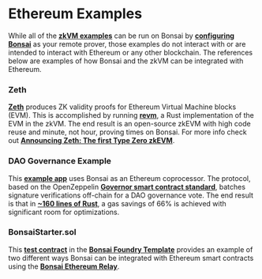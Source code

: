 # Ethereum Examples

While all of the **[zkVM examples]** can be run on Bonsai by **[configuring Bonsai]** as your remote prover, those examples do not interact with or are intended to interact with Ethereum or any other blockchain. The references below are examples of how Bonsai and the zkVM can be integrated with Ethereum.

### Zeth

**[Zeth]** produces ZK validity proofs for Ethereum Virtual Machine blocks (EVM). This is accomplished by running **[revm]**, a Rust implementation of the EVM in the zkVM. The end result is an open-source zkEVM with high code reuse and minute, not hour, proving times on Bonsai. For more info check out **[Announcing Zeth: The first Type Zero zkEVM]**.

### DAO Governance Example

This **[example app]** uses Bonsai as an Ethereum coprocessor. The protocol, based on the OpenZeppelin **[Governor smart contract standard]**, batches signature verifications off-chain for a DAO governance vote. The end result is that in **[~160 lines of Rust]**, a gas savings of 66% is achieved with significant room for optimizations.

### BonsaiStarter.sol

This **[test contract]** in the **[Bonsai Foundry Template]** provides an example of two different ways Bonsai can be integrated with Ethereum smart contracts using the **[Bonsai Ethereum Relay]**.

[zkVM examples]: /api/zkvm/examples
[configuring Bonsai]: /api/zkvm/quickstart#remote-proving
[Zeth]: https://github.com/risc0/zeth
[revm]: https://crates.io/crates/revm
[Announcing Zeth: The first Type Zero zkEVM]: https://www.risczero.com/news/zeth-release
[example app]: https://github.com/risc0/risc0/tree/main/bonsai/examples/governance
[Governor smart contract standard]: https://docs.openzeppelin.com/contracts/4.x/api/governance
[~160 lines of Rust]: https://github.com/risc0/risc0/blob/main/bonsai/examples/governance/methods/guest/src/bin/finalize_votes.rs
[test contract]: https://github.com/risc0/bonsai-foundry-template/blob/main/contracts/BonsaiStarter.sol
[Bonsai Foundry Template]: https://github.com/risc0/bonsai-foundry-template
[Bonsai Ethereum Relay]: https://github.com/risc0/risc0/tree/main/bonsai/ethereum-relay
